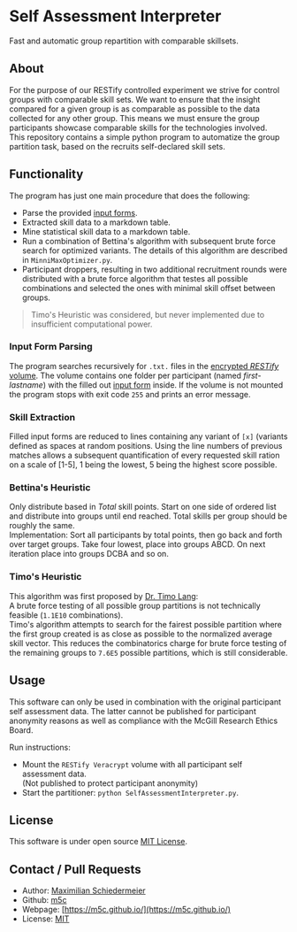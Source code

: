 # Self Assessment Interpreter

Fast and automatic group repartition with comparable skillsets.

## About

For the purpose of our RESTify controlled experiment we strive for control groups with comparable skill sets. We want to
ensure that the insight compared for a given group is as comparable as possible to the data collected for any other
group. This means we must ensure the group participants showcase comparable skills for the technologies involved.  
This repository contains a simple python program to automatize the group partition task, based on the recruits
self-declared skill sets.

## Functionality

The program has just one main procedure that does the following:

* Parse the provided [input forms](https://www.cs.mcgill.ca/~mschie3/recruitment/self-assessment.txt).
* Extracted skill data to a markdown table.
* Mine statistical skill data to a markdown table.
* Run a combination of Bettina's algorithm with subsequent brute force search for optimized variants. The details of
  this algorithm are described in ```MinniMaxOptimizer.py```.
* Participant droppers, resulting in two additional recruitment rounds were distributed with a brute force algorithm
  that testes all possible combinations and selected the ones with minimal skill offset between groups.

> Timo's Heuristic was considered, but never implemented due to insufficient computational power.

### Input Form Parsing

The program searches recursively for ```.txt.``` files in the [encrypted *RESTify* volume](#usage). The volume contains
one folder per participant (named *first-lastname*) with the filled
out [input form](https://www.cs.mcgill.ca/~mschie3/recruitment/self-assessment.txt) inside. If the volume is not mounted
the program stops with exit code ```255``` and prints an error message.

### Skill Extraction

Filled input forms are reduced to lines containing any variant of ```[x]``` (variants defined as spaces at random
positions. Using the line numbers of previous matches allows a subsequent quantification of every requested skill ration
on a scale of [1-5], 1 being the lowest, 5 being the highest score possible.

### Bettina's Heuristic

Only distribute based in *Total* skill points. Start on one side of ordered list and distribute into groups until end
reached. Total skills per group should be roughly the same.  
Implementation: Sort all participants by total points, then go back and forth over target groups. Take four lowest,
place into groups ABCD. On next iteration place into groups DCBA and so on.

### Timo's Heuristic

This algorithm was first proposed by [Dr. Timo Lang](https://interfacereasoning.com/people/):  
A brute force testing of all possible group partitions is not technically feasible (```1.1E10``` combinations).  
Timo's algorithm attempts to search for the fairest possible partition where the first group created is as close as
possible to the normalized average skill vector. This reduces the combinatorics charge for brute force testing of the
remaining groups to ```7.6E5``` possible partitions, which is still considerable.

## Usage

This software can only be used in combination with the original participant self assessment data. The latter cannot be
published for participant anonymity reasons as well as compliance with the McGill Research Ethics Board.

Run instructions:

* Mount the ```RESTify Veracrypt``` volume with all participant self assessment data.  
(Not published to protect participant anonymity)
* Start the partitioner: ```python SelfAssessmentInterpreter.py```.

## License

This software is under open source [MIT License](LICENSE.txt).

## Contact / Pull Requests

* Author: [Maximilian Schiedermeier](mailto:schiedermeier.maximilian@uqam.ca)
* Github: [m5c](https://github.com/m5c)
* Webpage: [https://m5c.github.io/](https://m5c.github.io/)
* License: [MIT](https://opensource.org/licenses/MIT)

